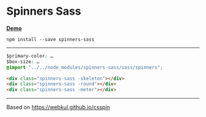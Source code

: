 # Spinners Sass

[**Demo**](https://bcorreia.github.io/spinners-sass)

`npm install --save spinners-sass`

---
```css
$primary-color: …
$box-size: …
@import "../../node_modules/spinners-sass/sass/spinners";
```

```html
<div class="spinners-sass -skeleton"></div>
<div class="spinners-sass -round"></div>
<div class="spinners-sass -meter"></div>
```

---
Based on https://webkul.github.io/csspin